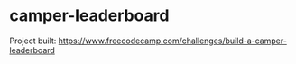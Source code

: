 # camper-leaderboard
Project built: https://www.freecodecamp.com/challenges/build-a-camper-leaderboard
